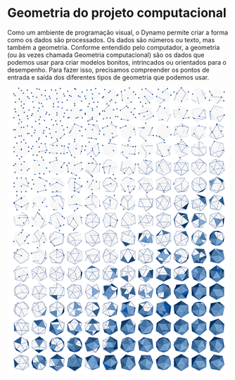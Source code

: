 # Geometria do projeto computacional

Como um ambiente de programação visual, o Dynamo permite criar a forma como os dados são processados. Os dados são números ou texto, mas também a geometria. Conforme entendido pelo computador, a geometria (ou às vezes chamada Geometria computacional) são os dados que podemos usar para criar modelos bonitos, intrincados ou orientados para o desempenho. Para fazer isso, precisamos compreender os pontos de entrada e saída dos diferentes tipos de geometria que podemos usar.

![](../images/5-2/GeometryforComputationalDesign-01.jpg)

